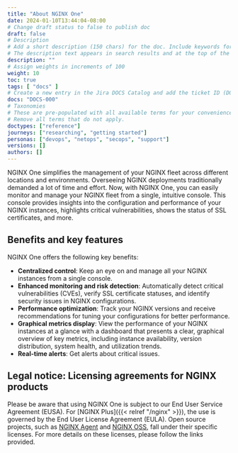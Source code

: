 ```yaml
---
title: "About NGINX One"
date: 2024-01-10T13:44:04-08:00
# Change draft status to false to publish doc
draft: false
# Description
# Add a short description (150 chars) for the doc. Include keywords for SEO. 
# The description text appears in search results and at the top of the doc.
description: ""
# Assign weights in increments of 100
weight: 10
toc: true
tags: [ "docs" ]
# Create a new entry in the Jira DOCS Catalog and add the ticket ID (DOCS-<number>) below
docs: "DOCS-000"
# Taxonomies
# These are pre-populated with all available terms for your convenience.
# Remove all terms that do not apply.
doctypes: ["reference"]
journeys: ["researching", "getting started"]
personas: ["devops", "netops", "secops", "support"]
versions: []
authors: []
---
```


NGINX One simplifies the management of your NGINX fleet across different locations and environments. Overseeing NGINX deployments traditionally demanded a lot of time and effort. Now, with NGINX One, you can easily monitor and manage your NGINX fleet from a single, intuitive console. This console provides insights into the configuration and performance of your NGINX instances, highlights critical vulnerabilities, shows the status of SSL certificates, and more.


## Benefits and key features

NGINX One offers the following key benefits:

- **Centralized control**: Keep an eye on and manage all your NGINX instances from a single console.
- **Enhanced monitoring and risk detection**: Automatically detect critical vulnerabilities (CVEs), verify SSL certificate statuses, and identify security issues in NGINX configurations.
- **Performance optimization**: Track your NGINX versions and receive recommendations for tuning your configurations for better performance.
- **Graphical metrics display**: View the performance of your NGINX instances at a glance with a dashboard that presents a clear, graphical overview of key metrics, including instance availability, version distribution, system health, and utilization trends.
- **Real-time alerts**: Get alerts about critical issues.


## Legal notice: Licensing agreements for NGINX products

Please be aware that using NGINX One is subject to our End User Service Agreement (EUSA). For [NGINX Plus]({{< relref "/nginx" >}}), the use is governed by the End User License Agreement (EULA). Open source projects, such as [NGINX Agent](https://github.com/nginx/agent) and [NGINX OSS](https://github.com/nginx/nginx), fall under their specific licenses. For more details on these licenses, please follow the links provided.

